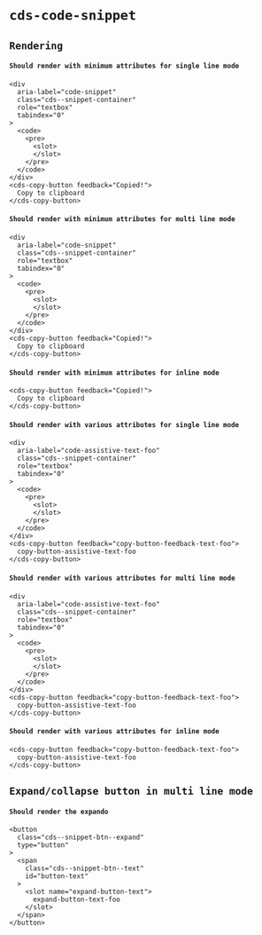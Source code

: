 # `cds-code-snippet`

## `Rendering`

####   `Should render with minimum attributes for single line mode`

```
<div
  aria-label="code-snippet"
  class="cds--snippet-container"
  role="textbox"
  tabindex="0"
>
  <code>
    <pre>
      <slot>
      </slot>
    </pre>
  </code>
</div>
<cds-copy-button feedback="Copied!">
  Copy to clipboard
</cds-copy-button>

```

####   `Should render with minimum attributes for multi line mode`

```
<div
  aria-label="code-snippet"
  class="cds--snippet-container"
  role="textbox"
  tabindex="0"
>
  <code>
    <pre>
      <slot>
      </slot>
    </pre>
  </code>
</div>
<cds-copy-button feedback="Copied!">
  Copy to clipboard
</cds-copy-button>

```

####   `Should render with minimum attributes for inline mode`

```
<cds-copy-button feedback="Copied!">
  Copy to clipboard
</cds-copy-button>

```

####   `Should render with various attributes for single line mode`

```
<div
  aria-label="code-assistive-text-foo"
  class="cds--snippet-container"
  role="textbox"
  tabindex="0"
>
  <code>
    <pre>
      <slot>
      </slot>
    </pre>
  </code>
</div>
<cds-copy-button feedback="copy-button-feedback-text-foo">
  copy-button-assistive-text-foo
</cds-copy-button>

```

####   `Should render with various attributes for multi line mode`

```
<div
  aria-label="code-assistive-text-foo"
  class="cds--snippet-container"
  role="textbox"
  tabindex="0"
>
  <code>
    <pre>
      <slot>
      </slot>
    </pre>
  </code>
</div>
<cds-copy-button feedback="copy-button-feedback-text-foo">
  copy-button-assistive-text-foo
</cds-copy-button>

```

####   `Should render with various attributes for inline mode`

```
<cds-copy-button feedback="copy-button-feedback-text-foo">
  copy-button-assistive-text-foo
</cds-copy-button>

```

## `Expand/collapse button in multi line mode`

####   `Should render the expando`

```
<button
  class="cds--snippet-btn--expand"
  type="button"
>
  <span
    class="cds--snippet-btn--text"
    id="button-text"
  >
    <slot name="expand-button-text">
      expand-button-text-foo
    </slot>
  </span>
</button>

```

